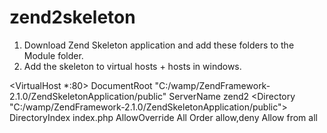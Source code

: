 zend2skeleton
=============

1. Download Zend Skeleton application and add these folders to the Module folder.
2. Add the skeleton to virtual hosts + hosts in windows.

<VirtualHost *:80>
    DocumentRoot "C:/wamp/ZendFramework-2.1.0/ZendSkeletonApplication/public"
    ServerName zend2
    <Directory "C:/wamp/ZendFramework-2.1.0/ZendSkeletonApplication/public">
        DirectoryIndex index.php
        AllowOverride All
        Order allow,deny
        Allow from all
    </Directory>
</VirtualHost>